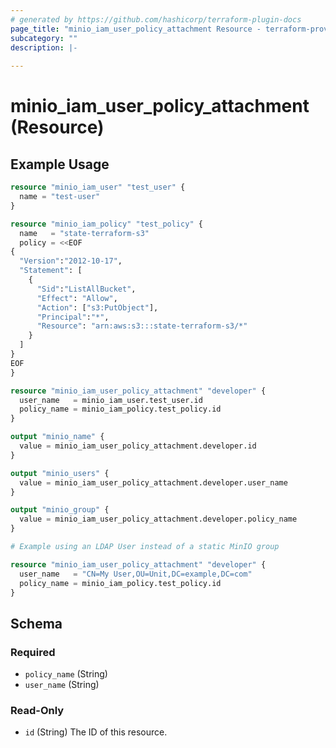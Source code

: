 ```yaml
---
# generated by https://github.com/hashicorp/terraform-plugin-docs
page_title: "minio_iam_user_policy_attachment Resource - terraform-provider-minio"
subcategory: ""
description: |-
  
---
```


# minio_iam_user_policy_attachment (Resource)



## Example Usage

```terraform
resource "minio_iam_user" "test_user" {
  name = "test-user"
}

resource "minio_iam_policy" "test_policy" {
  name   = "state-terraform-s3"
  policy = <<EOF
{
  "Version":"2012-10-17",
  "Statement": [
    {
      "Sid":"ListAllBucket",
      "Effect": "Allow",
      "Action": ["s3:PutObject"],
      "Principal":"*",
      "Resource": "arn:aws:s3:::state-terraform-s3/*"
    }
  ]
}
EOF
}

resource "minio_iam_user_policy_attachment" "developer" {
  user_name   = minio_iam_user.test_user.id
  policy_name = minio_iam_policy.test_policy.id
}

output "minio_name" {
  value = minio_iam_user_policy_attachment.developer.id
}

output "minio_users" {
  value = minio_iam_user_policy_attachment.developer.user_name
}

output "minio_group" {
  value = minio_iam_user_policy_attachment.developer.policy_name
}

# Example using an LDAP User instead of a static MinIO group

resource "minio_iam_user_policy_attachment" "developer" {
  user_name   = "CN=My User,OU=Unit,DC=example,DC=com"
  policy_name = minio_iam_policy.test_policy.id
}
```

<!-- schema generated by tfplugindocs -->
## Schema

### Required

- `policy_name` (String)
- `user_name` (String)

### Read-Only

- `id` (String) The ID of this resource.


